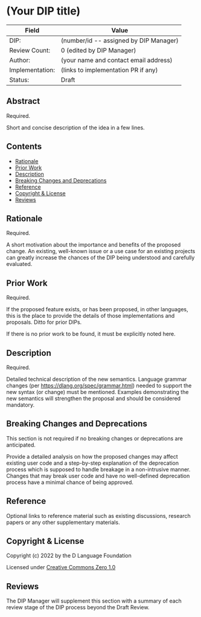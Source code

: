 # (Your DIP title)

| Field           | Value                                                           |
|-----------------|-----------------------------------------------------------------|
| DIP:            | (number/id -- assigned by DIP Manager)                          |
| Review Count:   | 0 (edited by DIP Manager)                                       |
| Author:         | (your name and contact email address)                           |
| Implementation: | (links to implementation PR if any)                             |
| Status:         | Draft                                                           |

## Abstract

Required.

Short and concise description of the idea in a few lines.


## Contents
* [Rationale](#rationale)
* [Prior Work](#prior-work)
* [Description](#description)
* [Breaking Changes and Deprecations](#breaking-changes-and-deprecations)
* [Reference](#reference)
* [Copyright & License](#copyright--license)
* [Reviews](#reviews)

## Rationale
Required.

A short motivation about the importance and benefits of the proposed change.  An existing,
well-known issue or a use case for an existing projects can greatly increase the
chances of the DIP being understood and carefully evaluated.

## Prior Work
Required.

If the proposed feature exists, or has been proposed, in other languages, this is the place
to provide the details of those implementations and proposals. Ditto for prior DIPs.

If there is no prior work to be found, it must be explicitly noted here.

## Description
Required.

Detailed technical description of the new semantics. Language grammar changes
(per https://dlang.org/spec/grammar.html) needed to support the new syntax
(or change) must be mentioned. Examples demonstrating the new semantics will
strengthen the proposal and should be considered mandatory.

## Breaking Changes and Deprecations
This section is not required if no breaking changes or deprecations are anticipated.

Provide a detailed analysis on how the proposed changes may affect existing
user code and a step-by-step explanation of the deprecation process which is
supposed to handle breakage in a non-intrusive manner. Changes that may break
user code and have no well-defined deprecation process have a minimal chance of
being approved.

## Reference
Optional links to reference material such as existing discussions, research papers
or any other supplementary materials.

## Copyright & License
Copyright (c) 2022 by the D Language Foundation

Licensed under [Creative Commons Zero 1.0](https://creativecommons.org/publicdomain/zero/1.0/legalcode.txt)

## Reviews
The DIP Manager will supplement this section with a summary of each review stage
of the DIP process beyond the Draft Review.
